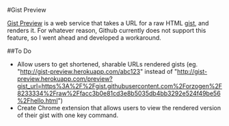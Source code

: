 #Gist Preview

[Gist Preview](http://gist-preview.herokuapp.com/) is a web service that takes a URL for a raw HTML [gist](https://gist.github.com), and renders it. For whatever reason, Github currently does not support this feature, so I went ahead and developed a workaround.

##To Do
- Allow users to get shortened, sharable URLs rendered gists (eg. "http://gist-preview.herokuapp.com/abc123" instead of "http://gist-preview.herokuapp.com/preview?gist_url=https%3A%2F%2Fgist.githubusercontent.com%2Forzogen%2F8233334%2Fraw%2Ffacc3b0e81cd3e8b5035db4bb3292e524f49be56%2Fhello.html")
- Create Chrome extension that allows users to view the rendered version of their gist with one key command.